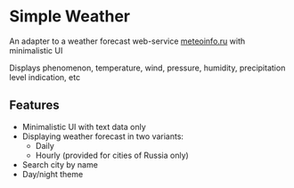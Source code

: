 # Simple Weather

An adapter to a weather forecast web-service [meteoinfo.ru](http://meteoinfo.ru) with minimalistic UI

Displays phenomenon, temperature, wind, pressure, humidity, precipitation level indication, etc

## Features

* Minimalistic UI with text data only
* Displaying weather forecast in two variants:
    * Daily
    * Hourly (provided for cities of Russia only)
* Search city by name
* Day/night theme